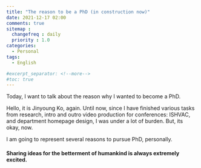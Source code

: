 ```yaml
---
title: "The reason to be a PhD (in construction now)"
date: 2021-12-17 02:00
comments: true 
sitemap :
  changefreq : daily
  priority : 1.0
categories:
  - Personal
tags:
  - English

#excerpt_separator: <!--more-->
#toc: true
---
```


Today, I want to talk about the reason why I wanted to become a PhD. 

Hello, it is Jinyoung Ko, again. Until now, since I have finished various tasks from research, intro and outro video production for conferences: ISHVAC, and department homepage design, I was under a lot of burden. But, its okay, now. 

I am going to represent several reasons to pursue PhD, personally. 

#### Sharing ideas for the betterment of humankind is always extremely excited. 



